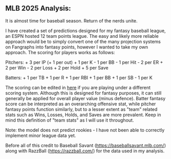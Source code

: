 ## MLB 2025 Analysis:

It is almost time for baseball season. Return of the nerds unite. 

I have created a set of predictions designed for my fantasy baseball league, an ESPN hosted 12 team points league. The easy and likely more reliable approach would be to simply convert one of the many projection systems on Fangraphs into fantasy points, however I wanted to take my own approach. The scoring for players works as follows:

Pitchers:
    + 3 per IP (+ 1 per out)
    + 1 per K
    - 1 per BB
    - 1 per Hit
    - 2 per ER
    + 2 per Win
    - 2 per Loss
    + 2 per Hold
    + 5 per Save


Batters:
    + 1 per TB
    + 1 per R
    + 1 per RBI
    + 1 per BB
    + 1 per SB
    - 1 per K


The scoring can be edited in [here](../data_cleaning/calc_fpoints.py) if you are playing under a different scoring system. Although this is designed for fantasy purposes, it can still generally be applied for overall player value (minus defence). Batter fantasy score can be interpreted as an overarching offensive stat, while pitcher fantasy points function similarly, but to a lesser extent as "team" related stats such as Wins, Losses, Holds, and Saves are more prevalent. Keep in mind this definition of "team stats" as I will use it throughout. 

Note: the model does not predict rookies - I have not been able to correctly implement minor league data yet. 

Before all of this credit to Baseball Savant (https://baseballsavant.mlb.com/) along with RazzBall (https://razzball.com/) for the data used in my analysis. 

```{tableofcontents}
```
